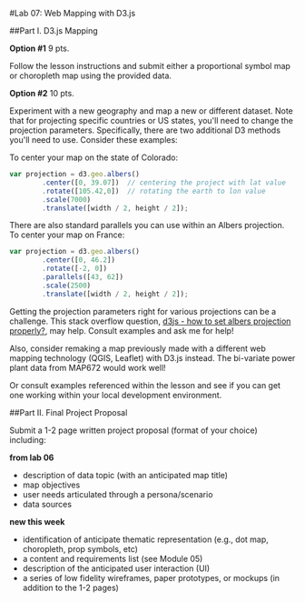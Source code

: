 #Lab 07: Web Mapping with D3.js

##Part I. D3.js Mapping

**Option #1** 9 pts.

Follow the lesson instructions and submit either a proportional symbol map or choropleth map using the provided data.

**Option #2** 10 pts.

Experiment with a new geography and map a new or different dataset. Note that for projecting specific countries or US states, you'll need to change the projection parameters. Specifically, there are two additional D3 methods you'll need to use. Consider these examples:

To center your map on the state of Colorado:

```javascript
var projection = d3.geo.albers()
        .center([0, 39.07])  // centering the project with lat value
        .rotate([105.42,0])  // rotating the earth to lon value
        .scale(7000)
        .translate([width / 2, height / 2]);
```

There are also standard parallels you can use within an Albers projection. To center your map on France:

```javascript
var projection = d3.geo.albers()
        .center([0, 46.2])
        .rotate([-2, 0])
        .parallels([43, 62])
        .scale(2500)
        .translate([width / 2, height / 2]);
```

Getting the projection parameters right for various projections can be a challenge. This stack overflow question, [d3js - how to set albers projection properly?](http://stackoverflow.com/questions/13303371/d3js-how-to-set-albers-projection-properly), may help. Consult examples and ask me for help!

Also, consider remaking a map previously made with a different web mapping technology (QGIS, Leaflet) with D3.js instead. The bi-variate power plant data from MAP672 would work well!

Or consult examples referenced within the lesson and see if you can get one working within your local development environment.

##Part II. Final Project Proposal

Submit a 1-2 page written project proposal (format of your choice) including: 

**from lab 06**
* description of data topic (with an anticipated map title)
* map objectives
* user needs articulated through a persona/scenario
* data sources

**new this week**
* identification of anticipate thematic representation (e.g., dot map, choropleth, prop symbols, etc)
* a content and requirements list (see Module 05)
* description of the anticipated user interaction (UI)
* a series of low fidelity wireframes, paper prototypes, or mockups (in addition to the 1-2 pages)



